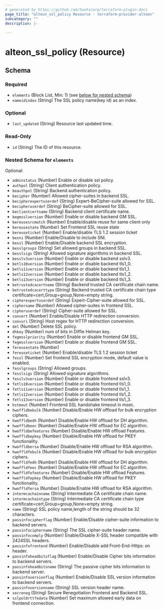 ```yaml
---
# generated by https://github.com/hashicorp/terraform-plugin-docs
page_title: "alteon_ssl_policy Resource - terraform-provider-alteon"
subcategory: ""
description: |-
  
---
```


# alteon_ssl_policy (Resource)





<!-- schema generated by tfplugindocs -->
## Schema

### Required

- `elements` (Block List, Min: 1) (see [below for nested schema](#nestedblock--elements))
- `nameidindex` (String) The SSL policy name(key id) as an index.

### Optional

- `last_updated` (String) Resource last updated time.

### Read-Only

- `id` (String) The ID of this resource.

<a id="nestedblock--elements"></a>
### Nested Schema for `elements`

Optional:

- `adminstatus` (Number) Enable or disable ssl policy.
- `authpol` (String) Client authentication policy.
- `beauthpol` (String) Backend authentication policy.
- `becipher` (Number) Allowed cipher-suites in backend SSL.
- `becipherexpertuserdef` (String) Expert-BeCipher-suite allowed for SSL.
- `becipheruserdef` (String) BeCipher-suite allowed for SSL.
- `beclientcertname` (String) Backend client certificate name.
- `begmsslversion` (Number) Enable or disable backend GM SSL.
- `bereusesrcmatch` (Number) Enable/disable reuse for same client only
- `bereusestate` (Number) Set Frontend SSL reuse state
- `bereuseticket` (Number) Enable/disable TLS 1.2 session ticket
- `besni` (Number) Enable/Disable to include SNI.
- `bessl` (Number) Enable/Disable backend SSL encryption.
- `besslgroups` (String) Set allowed groups in backend SSL.
- `besslsigs` (String) Allowed signature algorithms in backend SSL.
- `besslv3version` (Number) Enable or disable backend sslv3.
- `betls10version` (Number) Enable or disable backend tls1_0.
- `betls11version` (Number) Enable or disable backend tls1_1.
- `betls12version` (Number) Enable or disable backend tls1_2.
- `betls13version` (Number) Enable or disable backend tls1_3.
- `betrustedcacertname` (String) Backend trusted CA certificate chain name.
- `betrustedcacerttype` (String) Backend trusted CA certificate chain type certificate=cert,Group=group,None=empty string.
- `cipherexpertuserdef` (String) Expert-Cipher-suite allowed for SSL.
- `ciphername` (Number) Allowed cipher-suites in frontend SSL.
- `cipheruserdef` (String) Cipher-suite allowed for SSL.
- `convert` (Number) Enable/Disable HTTP redirection conversion.
- `convuri` (String) Host regex for HTTP redirection conversion.
- `del` (Number) Delete SSL policy.
- `dhkey` (Number) num of bits in Diffie Helman key.
- `fegmsslpriority` (Number) Enable or disable frontend GM SSL.
- `fegmsslversion` (Number) Enable or disable frontend GM SSL.
- `fereusestate` (Number)
- `fereuseticket` (Number) Enable/disable TLS 1.2 session ticket
- `fessl` (Number) Set frontend SSL encryption mode, default value is enabled.
- `fesslgroups` (String) Allowed groups.
- `fesslsigs` (String) Allowed signature algorithms.
- `fesslv3version` (Number) Enable or disable frontend sslv3.
- `fetls10version` (Number) Enable or disable frontend tls1_0.
- `fetls11version` (Number) Enable or disable frontend tls1_1.
- `fetls12version` (Number) Enable or disable frontend tls1_2.
- `fetls13version` (Number) Enable or disable frontend tls1_3.
- `hstmout` (Number) Frontend SSL handshake timeout in msec.
- `hwoffldbebulk` (Number) Disable/Enable HW offload for bulk encryption ciphers.
- `hwoffldbedh` (Number) Disable/Enable HW offload for DH algorithm.
- `hwoffldbeec` (Number) Disable/Enable HW offload for EC algorithm.
- `hwoffldbefeatures` (Number) Disable/Enable HW offload Features.
- `hwoffldbepkey` (Number) Disable/Enable HW offload for PKEY functionality.
- `hwoffldbersa` (Number) Disable/Enable HW offload for RSA algorithm.
- `hwoffldfebulk` (Number) Disable/Enable HW offload for bulk encryption ciphers.
- `hwoffldfedh` (Number) Disable/Enable HW offload for DH algorithm.
- `hwoffldfeec` (Number) Disable/Enable HW offload for EC algorithm.
- `hwoffldfefeatures` (Number) Disable/Enable HW offload Features.
- `hwoffldfepkey` (Number) Disable/Enable HW offload for PKEY functionality.
- `hwoffldfersa` (Number) Disable/Enable HW offload for RSA algorithm.
- `intermcachainname` (String) Intermediate CA certificate chain name.
- `intermcachaintype` (String) Intermediate CA certificate chain type certificate=cert,Group=group,None=empty string.
- `name` (String) SSL policy name,length of the string should be 32 characters.
- `passinfocipherflag` (Number) Enable/Disable cipher-suite information to backend servers.
- `passinfociphername` (String) The SSL cipher-suite header name.
- `passinfocomply` (Number) Enable/Disable X-SSL header compatible with 2424SSL headers.
- `passinfofrontend` (Number) Enable/Disable add Front-End-Https: on header.
- `passinfoheadbitsflag` (Number) Enable/Disable Cipher bits information to backend servers.
- `passinfoheadbitsname` (String) The passive cipher bits information to backend server.
- `passinfoversionflag` (Number) Enable/Disable SSL version information to backend servers.
- `passinfoversionname` (String) SSL version header name.
- `secreneg` (String) Secure Renegotiation Frontend and Backend SSL.
- `sslpol0rttfedata` (Number) Set maximum allowed early data on frontend connection.
